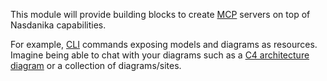 This module will provide building blocks to create [MCP](https://modelcontextprotocol.io/introduction) servers on top of Nasdanika capabilities.

For example, [CLI](../../core/cli/index.html) commands exposing models and diagrams as resources. 
Imagine being able to chat with your diagrams such as a [C4 architecture diagram](https://nasdanika-demos.github.io/internet-banking-system-c4/cerulean/index.html) or a collection of diagrams/sites.

